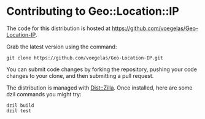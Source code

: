 # Contributing to Geo::Location::IP

The code for this distribution is hosted at
https://github.com/voegelas/Geo-Location-IP.

Grab the latest version using the command:

    git clone https://github.com/voegelas/Geo-Location-IP.git

You can submit code changes by forking the repository, pushing your code
changes to your clone, and then submitting a pull request.

The distribution is managed with [Dist::Zilla](https://dzil.org/).  Once
installed, here are some dzil commands you might try:

    dzil build
    dzil test
